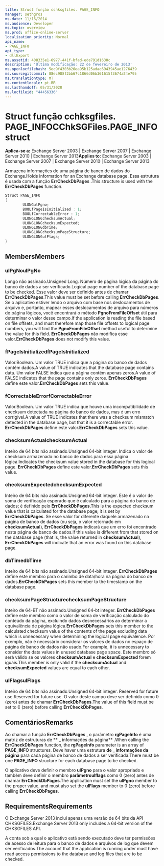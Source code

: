 ```yaml
---
title: Struct função cchksgfiles. PAGE_INFO
manager: sethgros
ms.date: 11/16/2014
ms.audience: Developer
ms.topic: overview
ms.prod: office-online-server
localization_priority: Normal
api_name:
- PAGE_INFO
api_type:
- dllExport
ms.assetid: 408335e1-6977-441f-bfad-ede791d1630c
description: 'Última modificação: 22 de fevereiro de 2013'
ms.openlocfilehash: 5ec9f4303b26ea95b125adac6943945ae1276439
ms.sourcegitcommit: 88ec988f2bb67c1866d06b361615f3674a24e795
ms.translationtype: MT
ms.contentlocale: pt-BR
ms.lasthandoff: 05/31/2020
ms.locfileid: "44456336"
---
```

# <a name="cchksgfilespage_info-struct"></a><span data-ttu-id="58797-103">Struct função cchksgfiles. PAGE_INFO</span><span class="sxs-lookup"><span data-stu-id="58797-103">CChkSGFiles.PAGE_INFO struct</span></span>

<span data-ttu-id="58797-104">**Aplica-se a:** Exchange Server 2003 | Exchange Server 2007 | Exchange Server 2010 | Exchange Server 2013</span><span class="sxs-lookup"><span data-stu-id="58797-104">**Applies to:** Exchange Server 2003 | Exchange Server 2007 | Exchange Server 2010 | Exchange Server 2013</span></span>
  
<span data-ttu-id="58797-105">Armazena informações de uma página de banco de dados do Exchange.</span><span class="sxs-lookup"><span data-stu-id="58797-105">Holds information for an Exchange database page.</span></span> <span data-ttu-id="58797-106">Essa estrutura é usada com a função **ErrCheckDbPages** .</span><span class="sxs-lookup"><span data-stu-id="58797-106">This structure is used with the **ErrCheckDbPages** function.</span></span> 
  
```cs
Struct PAGE_INFO  
{
        ULONGulPgno;
        BOOLfPageIsInitialized : 1;
        BOOLfCorrectableError : 1;
        ULONGLONGchecksumActual;
        ULONGLONGchecksumExpected;
        ULONGLONGdbTime;
        ULONGLONGchecksumPageStructure;
        ULONGLONGulFlags;
}

```

## <a name="members"></a><span data-ttu-id="58797-107">Members</span><span class="sxs-lookup"><span data-stu-id="58797-107">Members</span></span>

### <a name="ulpgno"></a><span data-ttu-id="58797-108">ulPgNo</span><span class="sxs-lookup"><span data-stu-id="58797-108">ulPgNo</span></span>
  
<span data-ttu-id="58797-109">Longo não assinado.</span><span class="sxs-lookup"><span data-stu-id="58797-109">Unsigned Long.</span></span> <span data-ttu-id="58797-110">Número de página lógica da página do banco de dados a ser verificado.</span><span class="sxs-lookup"><span data-stu-id="58797-110">Logical page number of the database page to be checked.</span></span> <span data-ttu-id="58797-111">Esse valor deve ser definido antes de chamar **ErrCheckDbPages**.</span><span class="sxs-lookup"><span data-stu-id="58797-111">This value must be set before calling **ErrCheckDbPages**.</span></span> <span data-ttu-id="58797-112">Se o aplicativo estiver lendo o arquivo com base nos deslocamentos de arquivo e, portanto, mapear esses deslocamentos de arquivo para números de página lógicos, você encontrará o método **PgnoFromFileOffset** útil para determinar o valor desse campo.</span><span class="sxs-lookup"><span data-stu-id="58797-112">If the application is reading the file based on file offsets, and must therefore map those file offsets to logical page numbers, you will find the **PgnoFromFileOffset** method useful to determine the value for this field.</span></span> <span data-ttu-id="58797-113">**ErrCheckDbPages** não modifica esse valor.</span><span class="sxs-lookup"><span data-stu-id="58797-113">**ErrCheckDbPages** does not modify this value.</span></span> 
    
### <a name="fpageisinitialized"></a><span data-ttu-id="58797-114">fPageIsInitialized</span><span class="sxs-lookup"><span data-stu-id="58797-114">fPageIsInitialized</span></span> 
  
<span data-ttu-id="58797-115">Valor.</span><span class="sxs-lookup"><span data-stu-id="58797-115">Boolean.</span></span> <span data-ttu-id="58797-116">Um valor TRUE indica que a página do banco de dados contém dados.</span><span class="sxs-lookup"><span data-stu-id="58797-116">A value of TRUE indicates that the database page contains data.</span></span> <span data-ttu-id="58797-117">Um valor FALSE indica que a página contém apenas zeros.</span><span class="sxs-lookup"><span data-stu-id="58797-117">A value of FALSE indicates that the page contains only zeros.</span></span> <span data-ttu-id="58797-118">**ErrCheckDbPages** define este valor.</span><span class="sxs-lookup"><span data-stu-id="58797-118">**ErrCheckDbPages** sets this value.</span></span> 
    
### <a name="fcorrectableerror"></a><span data-ttu-id="58797-119">fCorrectableError</span><span class="sxs-lookup"><span data-stu-id="58797-119">fCorrectableError</span></span>
  
<span data-ttu-id="58797-120">Valor.</span><span class="sxs-lookup"><span data-stu-id="58797-120">Boolean.</span></span> <span data-ttu-id="58797-121">Um valor TRUE indica que houve uma incompatibilidade de checksum detectada na página do banco de dados, mas é um erro corrigível.</span><span class="sxs-lookup"><span data-stu-id="58797-121">A value of TRUE indicates that there was a checksum mismatch detected in the database page, but that it is a correctable error.</span></span> <span data-ttu-id="58797-122">**ErrCheckDbPages** define este valor.</span><span class="sxs-lookup"><span data-stu-id="58797-122">**ErrCheckDbPages** sets this value.</span></span> 
    
### <a name="checksumactual"></a><span data-ttu-id="58797-123">checksumActual</span><span class="sxs-lookup"><span data-stu-id="58797-123">checksumActual</span></span>
  
<span data-ttu-id="58797-124">Inteiro de 64 bits não assinado.</span><span class="sxs-lookup"><span data-stu-id="58797-124">Unsigned 64-bit integer.</span></span> <span data-ttu-id="58797-125">Indica o valor de checksum armazenado no banco de dados para essa página lógica.</span><span class="sxs-lookup"><span data-stu-id="58797-125">Indicates the checksum value stored in the database for this logical page.</span></span> <span data-ttu-id="58797-126">**ErrCheckDbPages** define este valor.</span><span class="sxs-lookup"><span data-stu-id="58797-126">**ErrCheckDbPages** sets this value.</span></span> 
    
### <a name="checksumexpected"></a><span data-ttu-id="58797-127">checksumExpected</span><span class="sxs-lookup"><span data-stu-id="58797-127">checksumExpected</span></span>
  
<span data-ttu-id="58797-128">Inteiro de 64 bits não assinado.</span><span class="sxs-lookup"><span data-stu-id="58797-128">Unsigned 64-bit integer.</span></span> <span data-ttu-id="58797-129">Este é o valor de soma de verificação esperado que é calculado para a página do banco de dados; é definido pelo **ErrCheckDbPages**.</span><span class="sxs-lookup"><span data-stu-id="58797-129">This is the expected checksum value that is calculated for the database page; it is set by **ErrCheckDbPages**.</span></span> <span data-ttu-id="58797-130">Se esse valor for diferente daquele armazenado na página de banco de dados (ou seja, o valor retornado em **checksumActual**), **ErrCheckDbPages** indicará que um erro foi encontrado nesta página de banco de dados.</span><span class="sxs-lookup"><span data-stu-id="58797-130">If this value is different from that stored on the database page (that is, the value returned in **checksumActual**), **ErrCheckDbPages** will indicate that an error was found on this database page.</span></span> 
    
### <a name="dbtime"></a><span data-ttu-id="58797-131">dbTime</span><span class="sxs-lookup"><span data-stu-id="58797-131">dbTime</span></span>
  
<span data-ttu-id="58797-132">Inteiro de 64 bits não assinado.</span><span class="sxs-lookup"><span data-stu-id="58797-132">Unsigned 64-bit integer.</span></span> <span data-ttu-id="58797-133">**ErrCheckDbPages** define este membro para o carimbo de data/hora na página do banco de dados.</span><span class="sxs-lookup"><span data-stu-id="58797-133">**ErrCheckDbPages** sets this member to the timestamp on the database page.</span></span> 
    
### <a name="checksumpagestructure"></a><span data-ttu-id="58797-134">checksumPageStructure</span><span class="sxs-lookup"><span data-stu-id="58797-134">checksumPageStructure</span></span> 
  
<span data-ttu-id="58797-135">Inteiro de 64-BT não assinado.</span><span class="sxs-lookup"><span data-stu-id="58797-135">Unsigned 64-bt integer.</span></span> <span data-ttu-id="58797-136">**ErrCheckDbPages** define este membro como o valor de soma de verificação calculado do conteúdo da página, excluindo dados desnecessários ao determinar a equivalência de página lógica.</span><span class="sxs-lookup"><span data-stu-id="58797-136">**ErrCheckDbPages** sets this member to the calculated checksum value of the contents of the page excluding data which is unnecessary when determining the logical page equivalence.</span></span> <span data-ttu-id="58797-137">Por exemplo, não é necessário considerar os valores de dados no espaço de página de banco de dados não usado.</span><span class="sxs-lookup"><span data-stu-id="58797-137">For example, it is unnecessary to consider the data values in unused database page space.</span></span> <span data-ttu-id="58797-138">Este membro só será válido se os valores **checksumActual** e **checksumExpected** forem iguais.</span><span class="sxs-lookup"><span data-stu-id="58797-138">This member is only valid if the **checksumActual**  and  **checksumExpected**  values are equal to each other.</span></span> 
    
### <a name="ulflags"></a><span data-ttu-id="58797-139">ulFlags</span><span class="sxs-lookup"><span data-stu-id="58797-139">ulFlags</span></span>
  
<span data-ttu-id="58797-140">Inteiro de 64 bits não assinado.</span><span class="sxs-lookup"><span data-stu-id="58797-140">Unsigned 64-bit integer.</span></span> <span data-ttu-id="58797-141">Reserved for future use.</span><span class="sxs-lookup"><span data-stu-id="58797-141">Reserved for future use.</span></span> <span data-ttu-id="58797-142">O valor deste campo deve ser definido como 0 (zero) antes de chamar **ErrCheckDbPages**.</span><span class="sxs-lookup"><span data-stu-id="58797-142">The value of this field must be set to 0 (zero) before calling **ErrCheckDbPages**.</span></span>
    
## <a name="remarks"></a><span data-ttu-id="58797-143">Comentários</span><span class="sxs-lookup"><span data-stu-id="58797-143">Remarks</span></span>

<span data-ttu-id="58797-144">Ao chamar a função **ErrCheckDbPages** , o parâmetro **rgPageInfo** é uma matriz de estruturas de \*\* \_ informações da página\*\* .</span><span class="sxs-lookup"><span data-stu-id="58797-144">When calling the **ErrCheckDbPages** function, the **rgPageInfo**  parameter is an array of **PAGE\_INFO** structures.</span></span> <span data-ttu-id="58797-145">Deve haver uma estrutura **de \_ informações da página** para cada página de banco de dados a ser verificada.</span><span class="sxs-lookup"><span data-stu-id="58797-145">There must be one **PAGE\_INFO** structure for each database page to be checked.</span></span> 
  
<span data-ttu-id="58797-146">O aplicativo deve definir o membro **ulPgno** para o valor apropriado e também deve definir o membro **parâmetroulflags** como 0 (zero) antes de chamar **ErrCheckDbPages**.</span><span class="sxs-lookup"><span data-stu-id="58797-146">The application must set the **ulPgno**  member to the proper value, and must also set the  **ulFlags**  member to 0 (zero) before calling **ErrCheckDbPages**.</span></span> 
  
## <a name="requirements"></a><span data-ttu-id="58797-147">Requirements</span><span class="sxs-lookup"><span data-stu-id="58797-147">Requirements</span></span>

<span data-ttu-id="58797-148">O Exchange Server 2013 inclui apenas uma versão de 64 bits da API CHKSGFILES.</span><span class="sxs-lookup"><span data-stu-id="58797-148">Exchange Server 2013 only includes a 64-bit version of the CHKSGFILES API.</span></span>
  
<span data-ttu-id="58797-149">A conta sob a qual o aplicativo está sendo executado deve ter permissões de acesso de leitura para o banco de dados e arquivos de log que devem ser verificados.</span><span class="sxs-lookup"><span data-stu-id="58797-149">The account that the application is running under must have read access permissions to the database and log files that are to be checked.</span></span>
  

